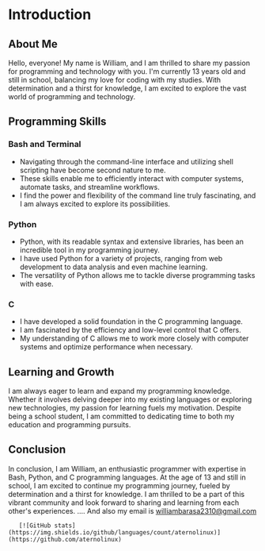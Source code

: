 # Introduction

## About Me
Hello, everyone! My name is William, and I am thrilled to share my passion for programming and technology with you. I'm currently 13 years old and still in school, balancing my love for coding with my studies. With determination and a thirst for knowledge, I am excited to explore the vast world of programming and technology.

## Programming Skills

### Bash and Terminal
- Navigating through the command-line interface and utilizing shell scripting have become second nature to me.
- These skills enable me to efficiently interact with computer systems, automate tasks, and streamline workflows.
- I find the power and flexibility of the command line truly fascinating, and I am always excited to explore its possibilities.

### Python
- Python, with its readable syntax and extensive libraries, has been an incredible tool in my programming journey.
- I have used Python for a variety of projects, ranging from web development to data analysis and even machine learning.
- The versatility of Python allows me to tackle diverse programming tasks with ease.

### C
- I have developed a solid foundation in the C programming language.
- I am fascinated by the efficiency and low-level control that C offers.
- My understanding of C allows me to work more closely with computer systems and optimize performance when necessary.

## Learning and Growth
I am always eager to learn and expand my programming knowledge. Whether it involves delving deeper into my existing languages or exploring new technologies, my passion for learning fuels my motivation. Despite being a school student, I am committed to dedicating time to both my education and programming pursuits.

## Conclusion
In conclusion, I am William, an enthusiastic programmer with expertise in Bash, Python, and C programming languages. At the age of 13 and still in school, I am excited to continue my programming journey, fueled by determination and a thirst for knowledge. I am thrilled to be a part of this vibrant community and look forward to sharing and learning from each other's experiences.
 .... And also my email is williambarasa2310@gmail.com

       [![GitHub stats](https://img.shields.io/github/languages/count/aternolinux)](https://github.com/aternolinux)

<!---
aternolinux/aternolinux is a ✨ special ✨ repository because its `README.md` (this file) appears on your GitHub profile.
You can click the Preview link to take a look at your changes.
--->
